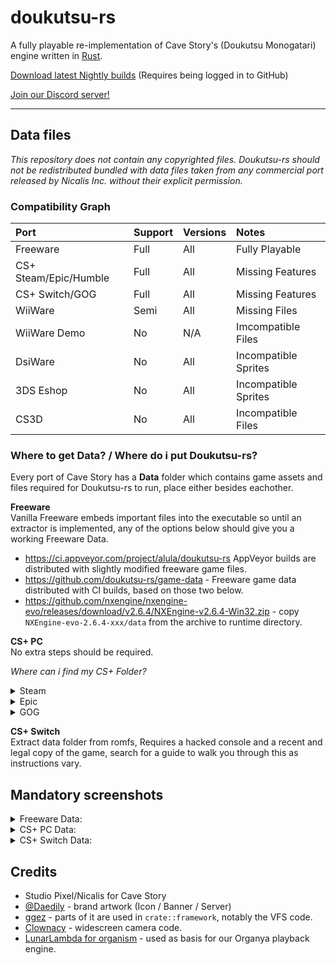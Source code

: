 # doukutsu-rs  
A fully playable re-implementation of Cave Story's (Doukutsu Monogatari) engine written in [Rust](https://www.rust-lang.org/).

[Download latest Nightly builds](https://github.com/doukutsu-rs/doukutsu-rs/actions) (Requires being logged in to GitHub)

[Join our Discord server!](https://discord.gg/fbRsNNB)

---

## Data files

*This repository does not contain any copyrighted files. Doukutsu-rs should not be redistributed bundled with data files taken from any commercial port released by Nicalis Inc. without their explicit permission.*

### Compatibility Graph

Port | Support | Versions | Notes
:------------ | :-------------| :-------------| :-------------
Freeware | Full |  All | Fully Playable
CS+ Steam/Epic/Humble | Full | All | Missing Features
CS+ Switch/GOG | Full | All | Missing Features
WiiWare | Semi | All | Missing Files
WiiWare Demo | No | N/A | Imcompatible Files
DsiWare | No | All | Incompatible Sprites
3DS Eshop | No  | All | Incompatible Sprites
CS3D | No  | All | Incompatible Files

### Where to get Data? / Where do i put Doukutsu-rs?
Every port of Cave Story has a **Data** folder which contains game assets and files required for Doukutsu-rs to run, place either besides eachother.

**Freeware**  
Vanilla Freeware embeds important files into the executable so until an extractor is implemented, any of the options below should give you a working Freeware Data.

- https://ci.appveyor.com/project/alula/doukutsu-rs AppVeyor builds are distributed with slightly modified freeware game files.
- https://github.com/doukutsu-rs/game-data - Freeware game data distributed with CI builds, based on those two below.
- https://github.com/nxengine/nxengine-evo/releases/download/v2.6.4/NXEngine-v2.6.4-Win32.zip - copy `NXEngine-evo-2.6.4-xxx/data` from the archive to runtime directory.

**CS+ PC**  
No extra steps should be required.

_Where can i find my CS+ Folder?_
<details>
  <summary>Steam</summary>
Follow these instructions.
  
  ![image](https://user-images.githubusercontent.com/53099651/155904982-eb6032d8-7a4d-4af7-ae6f-b69041ecfaa4.png)

  
</details>

<details>
  <summary>Epic</summary>
  Check your default installation directory.

![image](https://user-images.githubusercontent.com/53099651/155905035-0080eace-bd98-4cf5-9628-c98334ea768c.png)


</details>

<details>
  <summary>GOG</summary>
  Check your default installation directory.
  
  ![image](https://user-images.githubusercontent.com/53099651/155906494-1e53f174-f12f-41be-ab53-8745cdf735b5.png)

</details>

**CS+ Switch**  
Extract data folder from romfs, Requires a hacked console and a recent and legal copy of the game, search for a guide to walk you through this as instructions vary.

## Mandatory screenshots


<details>
  <summary>Freeware Data:</summary>

  ![JP Freeware 2](https://user-images.githubusercontent.com/53099651/155924461-c63afc93-a41f-4cfd-ac9f-8f021cebcb04.png)
  
  ![Toroko Fight Freeware](https://user-images.githubusercontent.com/53099651/155924215-d492907a-ed0e-4323-bd46-61745b8fb32a.png)
  
  ![No Lighting Freeware](https://user-images.githubusercontent.com/53099651/155923814-621cf29e-bb20-4680-a96d-f049aaef1f88.png)
  
</details>

<details>
  <summary>CS+ PC Data:</summary>

  ![CS+ Sand Zone](https://user-images.githubusercontent.com/53099651/155923620-db230077-0df5-4de4-b086-be6b4dcbc6df.png)
  
  ![CS+ Showoff Outer Wall](https://user-images.githubusercontent.com/53099651/155920013-3967cd03-8d69-4fc5-8f1d-fe659ff2e953.png)
  
  ![CS+ Challenge](https://user-images.githubusercontent.com/53099651/155919381-7e8159a0-a7cf-461a-8be2-2ce864631299.png)
  
</details>

<details>
  <summary>CS+ Switch Data:</summary>
  
  ![Balcony Switch](https://user-images.githubusercontent.com/53099651/155918810-063c0f06-2d48-485f-8367-6337525deab7.png)
  
  ![Almond Switch](https://user-images.githubusercontent.com/53099651/155918761-7b97dcd7-884c-4929-ad6c-9694e42bd5ff.png)
  
  ![Hell Switch](https://user-images.githubusercontent.com/53099651/155918602-62268274-c529-41c2-a87e-0c31e7874b94.png)

  
  </details
  
---

## Credits

- Studio Pixel/Nicalis for Cave Story 
- [@Daedily](https://twitter.com/Daedliy) - brand artwork (Icon / Banner / Server)
- [ggez](https://github.com/ggez/ggez) - parts of it are used in `crate::framework`, notably the VFS code. 
- [Clownacy](https://github.com/Clownacy) - widescreen camera code.
- [LunarLambda for organism](https://gitdab.com/LunarLambda/organism) - used as basis for our Organya playback engine.
